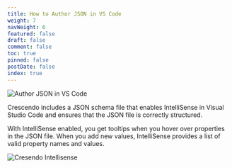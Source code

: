 ```yaml
---
title: How to Author JSON in VS Code
weight: 7
navWeight: 6
featured: false
draft: false
comment: false
toc: true
pinned: false
postDate: false
index: true
---
```

<!-- markdownlint-disable MD041 -->
![Author JSON in VS Code][01]

Crescendo includes a JSON schema file that enables IntelliSense in Visual Studio Code and ensures
that the JSON file is correctly structured.

With IntelliSense enabled, you get tooltips when you hover over properties in the JSON file. When
you add new values, IntelliSense provides a list of valid property names and values.

![Cresendo Intellisense][02]


<!-- link references -->
[01]: images/crescendo/slide7.png
[02]: images/crescendo/Crescendo-IntelliSense.gif
